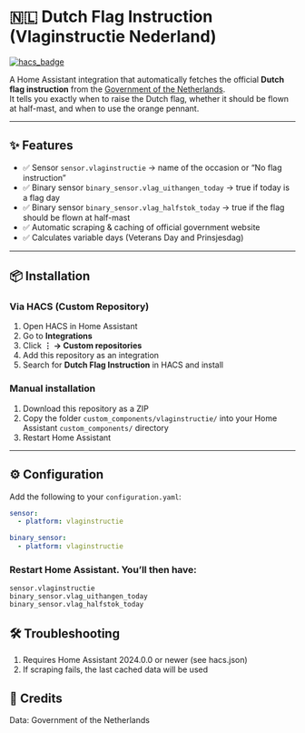 # 🇳🇱 Dutch Flag Instruction (Vlaginstructie Nederland)

[![hacs_badge](https://img.shields.io/badge/HACS-Custom-41BDF5.svg)](https://hacs.xyz/docs/use/custom_repositories/)

A Home Assistant integration that automatically fetches the official **Dutch flag instruction** from the [Government of the Netherlands](https://www.rijksoverheid.nl/onderwerpen/grondwet-en-statuut/vraag-en-antwoord/wanneer-kan-ik-de-vlag-uithangen-en-wat-is-de-vlaginstructie).  
It tells you exactly when to raise the Dutch flag, whether it should be flown at half-mast, and when to use the orange pennant.

---

## ✨ Features

- ✅ Sensor `sensor.vlaginstructie` → name of the occasion or “No flag instruction”
- ✅ Binary sensor `binary_sensor.vlag_uithangen_today` → true if today is a flag day
- ✅ Binary sensor `binary_sensor.vlag_halfstok_today` → true if the flag should be flown at half-mast
- ✅ Automatic scraping & caching of official government website
- ✅ Calculates variable days (Veterans Day and Prinsjesdag)

---

## 📦 Installation

### Via HACS (Custom Repository)
1. Open HACS in Home Assistant
2. Go to **Integrations**
3. Click **⋮ → Custom repositories**
4. Add this repository as an integration
5. Search for **Dutch Flag Instruction** in HACS and install

### Manual installation
1. Download this repository as a ZIP
2. Copy the folder `custom_components/vlaginstructie/` into your Home Assistant `custom_components/` directory
3. Restart Home Assistant

---

## ⚙️ Configuration

Add the following to your `configuration.yaml`:

```yaml
sensor:
  - platform: vlaginstructie

binary_sensor:
  - platform: vlaginstructie

```

### Restart Home Assistant. You’ll then have:
```
sensor.vlaginstructie
binary_sensor.vlag_uithangen_today
binary_sensor.vlag_halfstok_today
```

## 🛠 Troubleshooting

1. Requires Home Assistant 2024.0.0 or newer (see hacs.json)
2. If scraping fails, the last cached data will be used

## 📜 Credits
Data: Government of the Netherlands